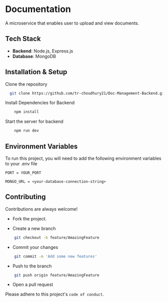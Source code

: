 
# Documentation

A microservice that enables user to upload and view documents.


## Tech Stack


- **Backend**: Node.js, Express.js
- **Database**: MongoDB



## Installation & Setup

Clone the repository

```bash
  git clone https://github.com/tr-choudhury21/Doc-Management-Backend.git
```
    
Install Dependencies for Backend

```bash
    npm install
```

Start the server for backend

```bash
    npm run dev
```
## Environment Variables

To run this project, you will need to add the following environment variables to your .env file

`PORT = YOUR_PORT`

`MONGO_URL = <your-database-connection-string>`







## Contributing

Contributions are always welcome!

- Fork the project.

- Create a new branch
```bash
    git checkout -b feature/AmazingFeature
```
- Commit your changes
```bash
    git commit -m 'Add some new features'
```
- Push to the branch
```bash
    git push origin feature/AmazingFeature
```
- Open a pull request


Please adhere to this project's `code of conduct`.
